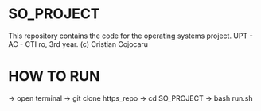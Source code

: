 # SO_PROJECT
 This repository contains the code for the operating systems project. UPT - AC - CTI ro, 3rd year.
 (c) Cristian Cojocaru

# HOW TO RUN
-> open terminal
-> git clone https_repo
-> cd SO_PROJECT
-> bash run.sh